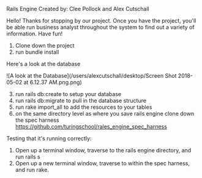 Rails Engine
Created by: Clee Pollock and Alex Cutschall

Hello! Thanks for stopping by our project. Once you have the project, you'll be able run business analyst throughout the system to find out a variety of information. Have fun!

1) Clone down the project
2) run bundle install

Here's a look at the database

![A look at the Database](/users/alexcutschall/desktop/Screen Shot 2018-05-02 at 6.12.37 AM.png.png)

3) run rails db:create to setup your database
4) run rails db:migrate to pull in the database structure
5) run rake import_all to add the resources to your tables
6) on the same directory level as where you save rails engine
clone down the spec harness https://github.com/turingschool/rales_engine_spec_harness

Testing that it's running correctly:
1) Open up a terminal window, traverse to the rails engine directory, and run rails s
2) Open up a new terminal window, traverse to within the spec harness, and run rake.
